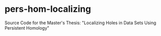 # pers-hom-localizing
Source Code for the Master's Thesis: "Localizing Holes in Data Sets Using Persistent Homology"
